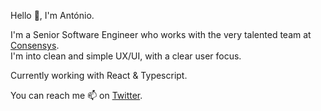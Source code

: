 Hello 👋, I'm António.

I'm a Senior Software Engineer who works with the very talented team at [Consensys](https://consensys.net/). <br>
I'm into clean and simple UX/UI, with a clear user focus.

Currently working with React & Typescript.

You can reach me 📫 on [Twitter](https://twitter.com/antoni0regadas).

<!---
zone-live/zone-live is a ✨ special ✨ repository because its `README.md` (this file) appears on your GitHub profile.
You can click the Preview link to take a look at your changes.
--->
